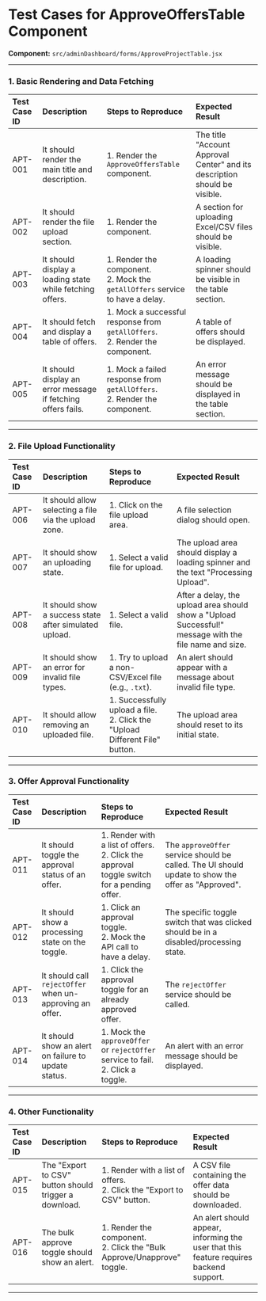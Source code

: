 
# Test Cases for ApproveOffersTable Component

**Component:** `src/adminDashboard/forms/ApproveProjectTable.jsx`

---

### 1. Basic Rendering and Data Fetching

| Test Case ID | Description | Steps to Reproduce | Expected Result |
| :--- | :--- | :--- | :--- |
| APT-001 | It should render the main title and description. | 1. Render the `ApproveOffersTable` component. | The title "Account Approval Center" and its description should be visible. |
| APT-002 | It should render the file upload section. | 1. Render the component. | A section for uploading Excel/CSV files should be visible. |
| APT-003 | It should display a loading state while fetching offers. | 1. Render the component. <br> 2. Mock the `getAllOffers` service to have a delay. | A loading spinner should be visible in the table section. |
| APT-004 | It should fetch and display a table of offers. | 1. Mock a successful response from `getAllOffers`. <br> 2. Render the component. | A table of offers should be displayed. |
| APT-005 | It should display an error message if fetching offers fails. | 1. Mock a failed response from `getAllOffers`. <br> 2. Render the component. | An error message should be displayed in the table section. |

---

### 2. File Upload Functionality

| Test Case ID | Description | Steps to Reproduce | Expected Result |
| :--- | :--- | :--- | :--- |
| APT-006 | It should allow selecting a file via the upload zone. | 1. Click on the file upload area. | A file selection dialog should open. |
| APT-007 | It should show an uploading state. | 1. Select a valid file for upload. | The upload area should display a loading spinner and the text "Processing Upload". |
| APT-008 | It should show a success state after simulated upload. | 1. Select a valid file. | After a delay, the upload area should show a "Upload Successful!" message with the file name and size. |
| APT-009 | It should show an error for invalid file types. | 1. Try to upload a non-CSV/Excel file (e.g., `.txt`). | An alert should appear with a message about invalid file type. |
| APT-010 | It should allow removing an uploaded file. | 1. Successfully upload a file. <br> 2. Click the "Upload Different File" button. | The upload area should reset to its initial state. |

---

### 3. Offer Approval Functionality

| Test Case ID | Description | Steps to Reproduce | Expected Result |
| :--- | :--- | :--- | :--- |
| APT-011 | It should toggle the approval status of an offer. | 1. Render with a list of offers. <br> 2. Click the approval toggle switch for a pending offer. | The `approveOffer` service should be called. The UI should update to show the offer as "Approved". |
| APT-012 | It should show a processing state on the toggle. | 1. Click an approval toggle. <br> 2. Mock the API call to have a delay. | The specific toggle switch that was clicked should be in a disabled/processing state. |
| APT-013 | It should call `rejectOffer` when un-approving an offer. | 1. Click the approval toggle for an already approved offer. | The `rejectOffer` service should be called. |
| APT-014 | It should show an alert on failure to update status. | 1. Mock the `approveOffer` or `rejectOffer` service to fail. <br> 2. Click a toggle. | An alert with an error message should be displayed. |

---

### 4. Other Functionality

| Test Case ID | Description | Steps to Reproduce | Expected Result |
| :--- | :--- | :--- | :--- |
| APT-015 | The "Export to CSV" button should trigger a download. | 1. Render with a list of offers. <br> 2. Click the "Export to CSV" button. | A CSV file containing the offer data should be downloaded. |
| APT-016 | The bulk approve toggle should show an alert. | 1. Render the component. <br> 2. Click the "Bulk Approve/Unapprove" toggle. | An alert should appear, informing the user that this feature requires backend support. |

---
